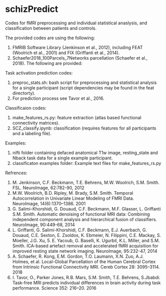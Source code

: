 # schizPredict

Codes for fMRI preprocessing and individual statistical anaslysis, and classification between patients and controls.

The provided codes are using the following:

1. FMRIB Software Library (Jenkinson et al., 2012), including FEAT (Woolrich et al., 2001) and FIX (Griffanti et al., 2014).
2. Schaefer2018_100Parcels_7Networks parcellation (Schaefer et al., 2018).
The following are provided:

Task activation prediction codes:

1. preproc_stats.sh: bash script for preprocessing and statistical analysis for a single participant (script dependencies may be found in the feat directorty).
2. For prediction process see Tavor et al., 2016.

Classificaion codes:

1. make_features_rs.py: feature extraction (atlas based functional connectivity matrices).
2. SCZ_classify.ipynb: classification (requires features for all participants and a labeling file).

Examples:

1. nifti folder containing defaced anatomical T1w image, resting_state and Nback task data for a single example participant.
2. classificaton examples folder: Example text files for make_features_rs.py

Refrences:

1. M. Jenkinson, C.F. Beckmann, T.E. Behrens, M.W. Woolrich, S.M. Smith. FSL. NeuroImage, 62:782-90, 2012
2. M.W. Woolrich, B.D. Ripley, M. Brady, S.M. Smith. Temporal Autocorrelation in Univariate Linear Modeling of FMRI Data. NeuroImage, 14(6):1370–1386. 2001
3. G. Salimi-Khorshidi, G. Douaud, C.F. Beckmann, M.F. Glasser, L. Griffanti S.M. Smith. Automatic denoising of functional MRI data: Combining independent component    analysis and hierarchical fusion of classifiers. NeuroImage, 90:449-68, 2014
4. L. Griffanti, G. Salimi-Khorshidi, C.F. Beckmann, E.J. Auerbach, G. Douaud, C.E. Sexton, E. Zsoldos, K. Ebmeier, N. Filippini, C.E. Mackay, S. Moeller, J.G. Xu, 5. E. Yacoub, G. Baselli, K. Ugurbil, K.L. Miller, and S.M. Smith. ICA-based artefact removal and accelerated fMRI acquisition for improved resting state network imaging. NeuroImage, 95:232-47, 2014
6. A. Schaefer, R. Kong, E.M. Gordon, T.O. Laumann, X.N. Zuo, A.J. Holmes, et al. Local-Global Parcellation of the Human Cerebral Cortex from Intrinsic Functional Connectivity MRI. Cereb Cortex 28: 3095–3114. 2018
7. I. Tavor, O., Parker Jones, R.B. Mars, S.M. Smith, T.E. Behrens, S.Jbabdi. Task-free MRI predicts individual differences in brain activity during task performance. Science 352: 216–20. 2016
